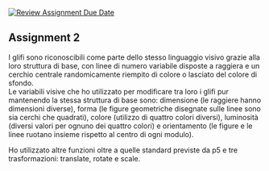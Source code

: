 [![Review Assignment Due Date](https://classroom.github.com/assets/deadline-readme-button-22041afd0340ce965d47ae6ef1cefeee28c7c493a6346c4f15d667ab976d596c.svg)](https://classroom.github.com/a/JWH4kVvJ)
## Assignment 2
I glifi sono riconoscibili come parte dello stesso linguaggio visivo grazie alla loro struttura di base, con linee di numero variabile disposte a raggiera e un cerchio centrale randomicamente riempito di colore o lasciato del colore di sfondo.  
Le variabili visive che ho utilizzato per modificare tra loro i glifi pur mantenendo la stessa struttura di base sono: dimensione (le raggiere hanno dimensioni diverse), forma (le figure geometriche disegnate sulle linee sono sia cerchi che quadrati), colore (utilizzo di quattro colori diversi), luminosità (diversi valori per ognuno dei quattro colori) e orientamento (le figure e le linee ruotano insieme rispetto al centro di ogni modulo). 

Ho utilizzato altre funzioni oltre a quelle standard previste da p5 e tre trasformazioni: translate, rotate e scale. 
